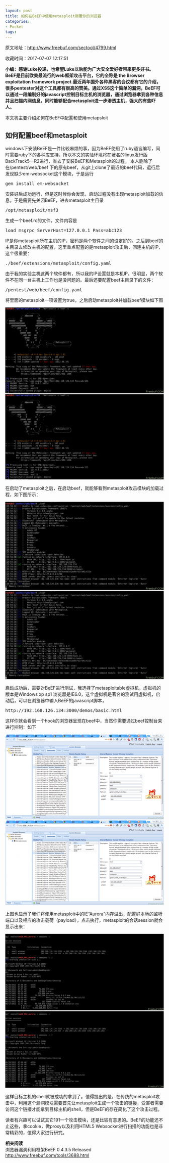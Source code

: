 ```yaml
---
layout: post
title: 如何在BeEF中使用metasploit颠覆你的浏览器
categories:
- Pocket
tags:
---
```

原文地址：http://www.freebuf.com/sectool/4799.html

收藏时间：2017-07-07 12:17:51

<div  lang="zh">
<p nodeIndex="61"><strong nodeIndex="416"><span nodeIndex="417">小编：感谢Luke投递，也希望Luke以后能为广大安全爱好者带来更多好书。</span></strong><br nodeIndex="418"><strong nodeIndex="415"><span nodeIndex="419">BeEF是目前欧美最流行的web框架攻击平台，它的全称是 the Browser exploitation framework project.最近两年国外各种黑客的会议都有它的介绍，很多pentester对这个工具都有很高的赞美。通过XSS这个简单的漏洞，BeEF可以通过一段编制好的javascript控制目标主机的浏览器，通过浏览器拿到各种信息并且扫描内网信息，同时能够配合metasploit进一步渗透主机，强大的有些吓人。</span></strong></p>
<p nodeIndex="62"><span nodeIndex="420">本文将主要介绍如何在BeEF中配置和使用metapsloit</span></p>
<h2 nodeIndex="63"><span nodeIndex="421">如何配置beef和metasploit</span><br nodeIndex="422"></h2>
<p nodeIndex="64">windows下安装BeEF是一件比较麻烦的事，因为BeEF使用了ruby语言编写，同时需要ruby下的各种库支持，所以本文的实验环境将在著名的linux发行版BackTrack5—R2进行，省去了安装BeEF和Metasploit的过程。 本人删除了在/pentest/web/beef 下的原有beef，从git上clone了最近的beef代码，运行后发现缺少em-websocket这个模块，于是运行</p>
<pre class="prettyprint lang-js" nodeIndex="65">
gem install em-websocket
</pre>
<p nodeIndex="66">安装好后成功运行，但是这时候你会发现，启动过程没有出现metasploit加载的信息。于是需要先关闭BeEF，进去metasploit主目录</p>
<pre class="prettyprint lang-js" nodeIndex="67">
/opt/metasploit/msf3
</pre>
<p nodeIndex="68">生成一个beef.rc的文件，文件内容是</p>
<pre class="prettyprint lang-js" nodeIndex="69">
load msgrpc ServerHost=127.0.0.1 Pass=abc123
</pre>
<p nodeIndex="70">IP是你metasploit所在主机的IP，密码是两个软件之间的设定好的。之后到beef的主目录去修改主机的配置，这里重点配置的是metasploit攻击后，回连主机的IP，这个很重要：</p>
<pre class="prettyprint lang-js" nodeIndex="71">
./beef/extensions/metasploit/config.yaml
</pre>
<p nodeIndex="72">由于我的实验主机这两个软件都有，所以我的IP设置就是本机IP。很明显，两个软件不在同一台主机上工作也是没问题的。最后还要配置beef主目录下的文件：</p>
<pre class="prettyprint lang-js" nodeIndex="73">
/pentest/web/beef/config.yaml
</pre>
<p nodeIndex="74">将里面的metasploit一项设置为true，之后启动metasploit并加载beef模块如下图</p>
<div id="RIL_IMG_1" class="RIL_IMG"><img src="/media/posts_images/2017-07-07-1524239759/1"/></div><div id="RIL_IMG_2" class="RIL_IMG"><img src="/media/posts_images/2017-07-07-1524239759/2"/></div>
<p nodeIndex="76">在启动了metasploit之后，在启动beef，就能够看到metasploit攻击模块的加载过程，如下图所示：</p>
<div id="RIL_IMG_3" class="RIL_IMG"><img src="/media/posts_images/2017-07-07-1524239759/3"/></div><div id="RIL_IMG_4" class="RIL_IMG"><img src="/media/posts_images/2017-07-07-1524239759/4"/></div>
<p nodeIndex="78">启动成功后，需要对BeEF进行测试，我选择了metasploitable虚拟机，虚拟机的版本是Windows xp sp1 浏览器是IE6.0，这个虚拟机是著名的测试用虚拟机，启动后，可以在浏览器中输入BeEF的javascript脚本，</p>
<pre class="prettyprint lang-js" nodeIndex="79">
http://192.168.126.134:3000/demos/basic.html
</pre>
<p nodeIndex="80">这样你就会看到一个hook的浏览器呈现在beef中，当然你需要通过beef控制台来进行控制：如下</p>
<div id="RIL_IMG_5" class="RIL_IMG"><img src="/media/posts_images/2017-07-07-1524239759/5"/></div><div id="RIL_IMG_6" class="RIL_IMG"><img src="/media/posts_images/2017-07-07-1524239759/6"/></div>
<p nodeIndex="82">上图也显示了我们将使用metasploit中的<span nodeIndex="426">IE“Aurora”</span>内存溢出，配置好本地的监听端口以及相应的攻击载荷（payload），点击执行，metasploit的会话session就会显示出来：</p>
<div id="RIL_IMG_7" class="RIL_IMG"><img src="/media/posts_images/2017-07-07-1524239759/7"/></div><div id="RIL_IMG_8" class="RIL_IMG"><img src="/media/posts_images/2017-07-07-1524239759/8"/></div>
<p nodeIndex="84">这样目标主机的shell就被成功的拿到了。<span nodeIndex="428">值得提出的是，在传统的metasploit攻击中，利用这个漏洞模块需要首先让metasploit生成一个攻击的链接，受害者需要访问这个链接才能拿到目标主机的shell，但是BeEF的存在简化了这个攻击过程。</span></p>
<p nodeIndex="85">读者有兴趣可以试试其它191一个攻击模块，还是比较有意思的。BeEF的功能还不止这些，拿cookie，做proxy以及利用HTML5 Websocket进行扫描的功能也是非常精彩的，值得大家进行研究。</p>
<p nodeIndex="86"><b nodeIndex="429"><span nodeIndex="430">相关阅读</span><br nodeIndex="431"></b><span nodeIndex="432">浏览器漏洞利用框架BeEF 0.4.3.5 Released</span><br nodeIndex="433"><a href="http://www.freebuf.com/tools/3688.html" nodeIndex="434">http://www.freebuf.com/tools/3688.html</a></p>
</div>